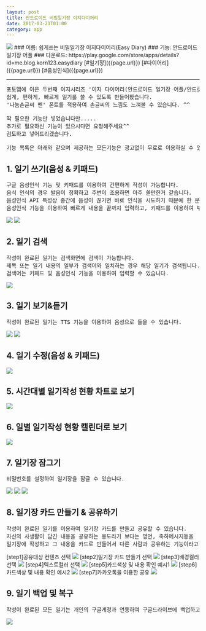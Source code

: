 ```yaml
---
layout: post
title: 안드로이드 비밀일기장 이지다이어리
date: 2017-03-21T01:00
category: app
---
```


<img class="fit image" src="/images/post/app_easydiary01.png">
### 이름: 쉽게쓰는 비밀일기장 이지다이어리(Easy Diary)
### 기능: 안드로이드 일기장 어플
### 다운로드: https://play.google.com/store/apps/details?id=me.blog.korn123.easydiary
[#일기장]({{page.url}}) [#다이어리]({{page.url}}) [#음성인식]({{page.url}})

---

<pre>
포토맵에 이은 두번째 이지시리즈 '이지 다이어리(안드로이드 일기장 어플/안드로이드 다이어리 어플)'입니다.
쉽게, 편하게, 빠르게 일기를 쓸 수 있도록 만들어봤습니다.
'나눔손글씨 펜' 폰트를 적용하여 손글씨의 느낌도 느껴볼 수 있습니다. ^^

딱 필요한 기능만 넣었습니다만.....
추가로 필요하신 기능이 있으시다면 요청해주세요^^
검토하고 넣어드리겠습니다.

기능 목록은 아래와 같으며 제공하는 모든기능은 광고없이 무료로 이용하실 수 있습니다.
</pre>


## 1. 일기 쓰기(음성 & 키패드)
<pre>
구글 음성인식 기능 및 키패드를 이용하여 간편하게 작성이 가능합니다.
음식 인식의 경우 발음이 정확하고 주변이 조용하면 아주 쓸만한거 같습니다.
음성인식 API 특성상 중간에 음성이 끊기면 바로 인식을 시도하기 때문에 한 문장씩 끊어서 입력하는것이 효율적입니다.
음성인식 기능을 이용하여 빠르게 내용을 끝까지 입력하고, 키패드를 이용하여 부분적으로 수정하면 빠르고 간편하게 일기를 적을 수 있습니다.
</pre>
<img class="fit image" src="/images/post/app_easydiary02_01.png">
<img class="fit image" src="/images/post/app_easydiary02_02.png">

## 2. 일기 검색
<pre>
작성이 완료된 일기는 검색화면에 검색이 가능합니다.
제목 또는 일기 내용의 일부가 검색어와 일치하는 경우 해당 일기가 검색됩니다.
검색어는 키패드 및 음성인식 기능을 이용하여 입력할 수 있습니다.
</pre>
<img class="fit image" src="/images/post/app_easydiary03.png">

## 3. 일기 보기&듣기
<pre>
작성이 완료된 일기는 TTS 기능을 이용하여 음성으로 들을 수 있습니다.
</pre>
<img class="fit image" src="/images/post/app_easydiary04.png">
<img class="fit image" src="/images/post/app_easydiary04_02.png">

## 4. 일기 수정(음성 & 키패드)
<img class="fit image" src="/images/post/app_easydiary05.png">

## 5. 시간대별 일기작성 현황 차트로 보기
<img class="fit image" src="/images/post/app_easydiary07.png">

## 6. 일별 일기작성 현황 캘린더로 보기
<img class="fit image" src="/images/post/app_easydiary08.png">

## 7. 일기장 잠그기
<pre>
비밀번호를 설정하여 일기장을 잠글 수 있습니다.
</pre>
<img class="fit image" src="/images/post/app_easydiary09_01.png">
<img class="fit image" src="/images/post/app_easydiary09_03.png">
<img class="fit image" src="/images/post/app_easydiary09_02.png">

## 8. 일기장 카드 만들기 & 공유하기
<pre>
작성이 완료된 일기를 이용하여 일기장 카드를 만들고 공유할 수 있습니다.
자신의 사생활이 담긴 내용을 공유하는 용도라기 보다는 명언, 축하메시지등을
일기장에 작성하고 그 내용을 카드로 만들어서 다른 사람과 공유하는 기능이라고 생각하면 될 것 같습니다. 
</pre>
<span>[step1]공유대상 컨텐츠 선택</span>
<img class="fit image" src="/images/post/app_easydiary10_01.png">
<span>[step2]일기장 카드 만들기 선택</span>
<img class="fit image" src="/images/post/app_easydiary10_02.png">
<span>[step3]배경컬러 선택</span>
<img class="fit image" src="/images/post/app_easydiary10_03.png">
<span>[step4]텍스트컬러 선택</span>
<img class="fit image" src="/images/post/app_easydiary10_04.png">
<span>[step5]카드색상 및 내용 확인 예시1</span>
<img class="fit image" src="/images/post/app_easydiary10_05.png">
<span>[step6]카드색상 및 내용 확인 예시2</span>
<img class="fit image" src="/images/post/app_easydiary10_06.png">
<span>[step7]카카오톡을 이용한 공유</span>
<img class="fit image" src="/images/post/app_easydiary10_07.png">

## 9. 일기 백업 및 복구
<pre>
작성이 완료된 모든 일기는 개인의 구글계정과 연동하여 구글드라이브에 백업하고 다른 디바이스에서 복구할 수 있습니다.
</pre>
<img class="fit image" src="/images/post/app_easydiary06.png">





